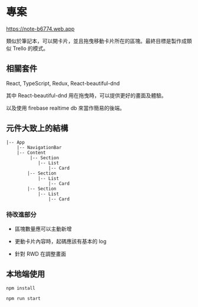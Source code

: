 # 專案

https://note-b6774.web.app

類似於筆記本，可以開卡片，並且拖曳移動卡片所在的區塊。最終目標是製作成類似 Trello 的模式。

## 相關套件

React, TypeScript, Redux, React-beautiful-dnd

其中 React-beautiful-dnd 用在拖曳時，可以提供更好的畫面及體驗。

以及使用 firebase realtime db 來當作簡易的後端。

## 元件大致上的結構

    |-- App
        |-- NavigationBar
        |-- Content
             |-- Section
                |-- List
                    |-- Card
            |-- Section
                |-- List
                    |-- Card
            |-- Section
                |-- List
                    |-- Card

### 待改進部分

- 區塊數量應可以主動新增

- 更動卡片內容時，起碼應該有基本的 log

- 針對 RWD 在調整畫面

## 本地端使用

`npm install`

`npm run start`
